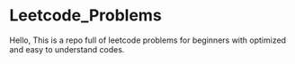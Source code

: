 # Leetcode_Problems
Hello, This is a repo full of leetcode problems for beginners with optimized and easy to understand codes.
